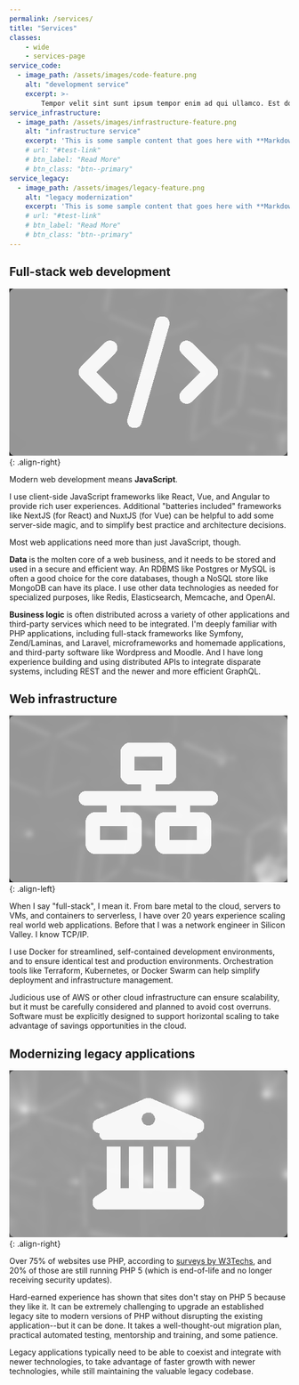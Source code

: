 ```yaml
---
permalink: /services/
title: "Services"
classes: 
    - wide
    - services-page
service_code:
  - image_path: /assets/images/code-feature.png
    alt: "development service"
    excerpt: >-
        Tempor velit sint sunt ipsum tempor enim ad qui ullamco. Est dolore anim ad velit duis dolore minim sunt aliquip amet commodo labore. Ut eu pariatur aute ea aute excepteur laborum. Esse ea esse excepteur minim mollit qui cillum excepteur ex dolore magna. Labore deserunt fugiat incididunt incididunt sint ea. Consequat dolore aute laboris quis proident quis non et est consectetur ex eiusmod sit culpa.
service_infrastructure:
  - image_path: /assets/images/infrastructure-feature.png
    alt: "infrastructure service"
    excerpt: 'This is some sample content that goes here with **Markdown** formatting. Right aligned with `type="right"`'
    # url: "#test-link"
    # btn_label: "Read More"
    # btn_class: "btn--primary"
service_legacy:
  - image_path: /assets/images/legacy-feature.png
    alt: "legacy modernization"
    excerpt: 'This is some sample content that goes here with **Markdown** formatting. Right aligned with `type="right"`'
    # url: "#test-link"
    # btn_label: "Read More"
    # btn_class: "btn--primary"
---
```

<!-- 
Tempor velit sint sunt ipsum tempor enim ad qui ullamco. Est dolore anim ad velit duis dolore minim sunt aliquip amet commodo labore. Ut eu pariatur aute ea aute excepteur laborum. Esse ea esse excepteur minim mollit qui cillum excepteur ex dolore magna. Labore deserunt fugiat incididunt incididunt sint ea. Consequat dolore aute laboris quis proident quis non et est consectetur ex eiusmod sit culpa.

Cupidatat ea do et in excepteur in. Ad nostrud ut est esse eu duis ea sunt eiusmod. Aliquip tempor veniam sint elit fugiat. Velit incididunt laboris amet incididunt labore dolore irure velit excepteur commodo deserunt laborum. Consectetur eu fugiat veniam veniam Lorem labore magna eiusmod. Ea occaecat reprehenderit pariatur consectetur minim labore ut aliquip. -->


## Full-stack web development

<!-- {% include feature_row id="service_code" type="right" %} -->

![image-right](/assets/images/code-feature.png){: .align-right}

Modern web development means **JavaScript**.

I use client-side JavaScript frameworks like React, Vue, and Angular to provide rich user experiences.
Additional "batteries included" frameworks like NextJS (for React) and NuxtJS (for Vue) can be helpful to add some server-side magic, and to simplify best practice and architecture decisions. 

Most web applications need more than just JavaScript, though.

**Data** is the molten core of a web business, and it needs to be stored and used in a secure and efficient way.
An RDBMS like Postgres or MySQL is often a good choice for the core databases,
though a NoSQL store like MongoDB can have its place.
I use other data technologies as needed for specialized purposes, like Redis, Elasticsearch, Memcache, and OpenAI.

**Business logic** is often distributed across a variety of other applications and third-party services which need to be integrated.
I'm deeply familiar with PHP applications, including full-stack frameworks like Symfony, Zend/Laminas, and Laravel, microframeworks and homemade applications, and third-party software like Wordpress and Moodle.
And I have long experience building and using distributed APIs to integrate disparate systems, including REST and the newer and more efficient GraphQL.

## Web infrastructure

<!-- {% include feature_row id="service_infrastructure" type="left" %} -->

![image-left](/assets/images/infrastructure-feature.png){: .align-left}

When I say "full-stack", I mean it. From bare metal to the cloud, servers to VMs, and containers to serverless, I have over 20 years experience scaling real world web applications. Before that I was a network engineer in Silicon Valley. I know TCP/IP.

I use Docker for streamlined, self-contained development environments, and to ensure identical test and production environments. Orchestration tools like Terraform, Kubernetes, or Docker Swarm can help simplify deployment and infrastructure management.

Judicious use of AWS or other cloud infrastructure can ensure scalability, but it must be carefully considered and planned to avoid cost overruns. Software must be explicitly designed to support horizontal scaling to take advantage of savings opportunities in the cloud.

## Modernizing legacy applications

![image-right](/assets/images/legacy-feature.png){: .align-right}

<!-- {% include feature_row id="service_legacy" type="right" %} -->

Over 75% of websites use PHP, according to [surveys by W3Techs](https://w3techs.com/technologies/details/pl-php),
and 20% of those are still running PHP 5 (which is end-of-life and no longer receiving security updates).

Hard-earned experience has shown that sites don't stay on PHP 5 because they like it. 
It can be extremely challenging to upgrade an established legacy site to modern versions of PHP without disrupting the existing application--but it can be done. It takes a well-thought-out migration plan, 
practical automated testing, mentorship and training, and some patience.

Legacy applications typically need to be able to coexist and integrate with newer technologies,
to take advantage of faster growth with newer technologies,
while still maintaining the valuable legacy codebase.


